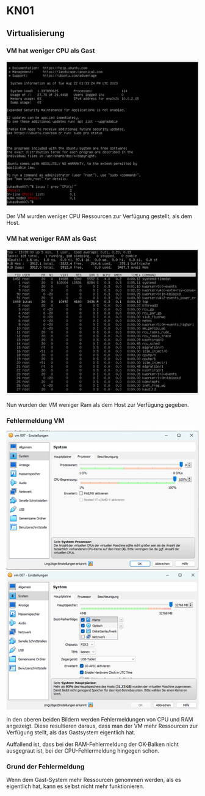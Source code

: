 # KN01
## Virtualisierung

### VM hat weniger CPU als Gast

![image](CPU-weniger-als-Host.png)

Der VM wurden weniger CPU Ressourcen zur Verfügung gestellt, als dem Host.

### VM hat weniger RAM als Gast

![image](RAM-weniger-als-Host.png)

Nun wurden der VM weniger Ram als dem Host zur Verfügung gegeben.

### Fehlermeldung VM

![image](CPU-Fehlermeldung.png)
![image](RAM-Fehlermeldung.png)

In den oberen beiden Bildern werden Fehlermeldungen von CPU und RAM angezeigt.
Diese resultieren daraus, dass man der VM mehr Ressourcen zur Verfügung stellt, als das Gastsystem eigentlich hat.

Auffallend ist, dass bei der RAM-Fehlermeldung der OK-Balken nicht ausgegraut ist, bei der CPU-Fehlermeldung hingegen schon.

### Grund der Fehlermeldung

Wenn dem Gast-System mehr Ressourcen genommen werden, als es eigentlich hat, kann es selbst nicht mehr funktionieren.


